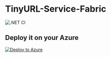 # TinyURL-Service-Fabric

![.NET CI](https://github.com/adityastic/TinyURL-Service-Fabric/workflows/.NET%20CI/badge.svg)

## Deploy it on your Azure
[![Deploy to Azure](https://azuredeploy.net/deploybutton.png)](https://azuredeploy.net/)
